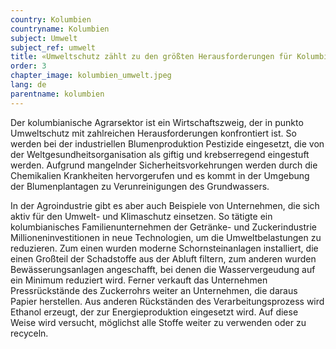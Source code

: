 ```yaml
---
country: Kolumbien
countryname: Kolumbien
subject: Umwelt
subject_ref: umwelt
title: «Umweltschutz zählt zu den größten Herausforderungen für Kolumbien»
order: 3
chapter_image: kolumbien_umwelt.jpeg
lang: de
parentname: kolumbien
---
```

<div class="content" markdown="1">
Der kolumbianische Agrarsektor ist ein Wirtschaftszweig, der in punkto Umweltschutz mit zahlreichen Herausforderungen konfrontiert ist. So werden bei der industriellen Blumenproduktion Pestizide eingesetzt, die von der Weltgesundheitsorganisation als giftig und krebserregend eingestuft werden. Aufgrund mangelnder Sicherheitsvorkehrungen werden durch die Chemikalien Krankheiten hervorgerufen und es kommt in der Umgebung der Blumenplantagen zu Verunreinigungen des Grundwassers.

In der Agroindustrie gibt es aber auch Beispiele von Unternehmen, die sich aktiv für den Umwelt- und Klimaschutz einsetzen. So tätigte ein kolumbianisches Familienunternehmen der Getränke- und Zuckerindustrie Millioneninvestitionen in neue Technologien, um die Umweltbelastungen zu reduzieren. Zum einen wurden moderne Schornsteinanlagen installiert, die einen Großteil der Schadstoffe aus der Abluft filtern, zum anderen wurden Bewässerungsanlagen angeschafft, bei denen die Wasservergeudung auf ein Minimum reduziert wird. Ferner verkauft das Unternehmen Pressrückstände des Zuckerrohrs weiter an Unternehmen, die daraus Papier herstellen. Aus anderen Rückständen des Verarbeitungsprozess wird Ethanol erzeugt, der zur Energieproduktion eingesetzt wird. Auf diese Weise wird versucht, möglichst alle Stoffe weiter zu verwenden oder zu recyceln.
</div>
